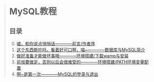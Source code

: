> # MySQL教程
> ## 目录
> 0. [嘘，和你说点悄悄话————前言/作者序](Foreword.md)  
> 0. [这个东西能吃吗，看着好可口啊，喵~————数据库与MySQL简介]()  
> 0. [做好准备才能做坏事哦————环境搭建/下载wamp与安装](Download&install.md)  
> 0. [前戏要做足，否则以后会很难受的————环境搭建/PATH环境变量配置](PATHConfiguration.md)  
> 0. [啊~是第一次————MySQL的登录与退出](FirstUseMySQL.md)   
>
